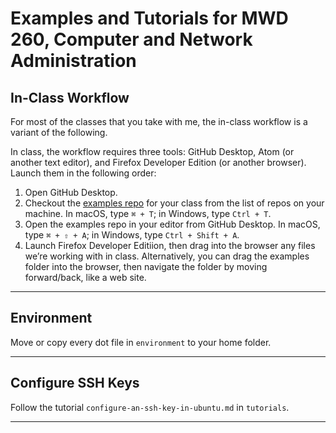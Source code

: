 # Examples and Tutorials for MWD 260, Computer and Network Administration

## In-Class Workflow
For most of the classes that you take with me, the in-class workflow is a variant of the following.

In class, the workflow requires three tools: GitHub Desktop, Atom (or another text editor), and Firefox Developer Edition (or another browser). Launch them in the following order:

1. Open GitHub Desktop.
2. Checkout the [examples repo](https://github.com/code-warrior?utf8=✓&tab=repositories&q=examples) for your class from the list of repos on your machine. In macOS, type `⌘ + T`; in Windows, type `Ctrl + T`.
3. Open the examples repo in your editor from GitHub Desktop. In macOS, type `⌘ + ⇧ + A`; in Windows, type `Ctrl + Shift + A`.
4. Launch Firefox Developer Editiion, then drag into the browser any files we’re working with in class. Alternatively, you can drag the examples folder into the browser, then navigate the folder by moving forward/back, like a web site.

---

## Environment
Move or copy every dot file in `environment` to your home folder.

---

## Configure SSH Keys
Follow the tutorial `configure-an-ssh-key-in-ubuntu.md` in `tutorials`.

---
